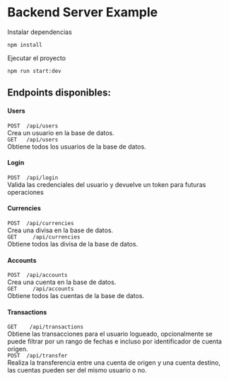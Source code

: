 # Backend Server Example

Instalar dependencias
```
npm install 
```

Ejecutar el proyecto 
```
npm run start:dev
```

## Endpoints disponibles:

#### Users
`POST  /api/users`  
Crea un usuario en la base de datos.  
`GET   /api/users`  
Obtiene todos los usuarios de la base de datos.  

#### Login
`POST  /api/login`  
Valida las credenciales del usuario y devuelve un token para futuras operaciones  

#### Currencies
`POST  /api/currencies`  
Crea una divisa en la base de datos.  
`GET     /api/currencies`  
Obtiene todos las divisa de la base de datos.  

#### Accounts
`POST  /api/accounts`  
Crea una cuenta en la base de datos.  
`GET     /api/accounts`  
Obtiene todos las cuentas de la base de datos.   

#### Transactions
`GET    /api/transactions`  
Obtiene las transacciones para el usuario logueado, opcionalmente se puede filtrar por un rango de fechas e incluso por identificador de cuenta origen.  
`POST  /api/transfer`  
Realiza la transferencia entre una cuenta de origen y una cuenta destino, las cuentas pueden ser del mismo usuario o no.  